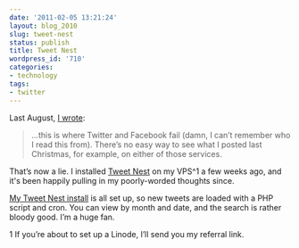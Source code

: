 ```yaml
---
date: '2011-02-05 13:21:24'
layout: blog_2010
slug: tweet-nest
status: publish
title: Tweet Nest
wordpress_id: '710'
categories:
- technology
tags:
- twitter
---
```


Last August, [I wrote](http://alex.mullr.net/blog/2010/08/gowallawalk/):

> …this is where Twitter and Facebook fail (damn, I can’t remember
> who I read this from). There’s no easy way to see what I posted last
> Christmas, for example, on either of those services.

That’s now a lie. I installed [Tweet Nest](http://pongsocket.com/tweetnest/)
on my VPS^1 a few weeks ago, and it's been happily pulling in my
poorly-worded thoughts since.

[My Tweet Nest install](http://lighfe.mullr.net/tweetnest/) is all set up, so
new tweets are loaded with a PHP script and cron. You can view by month and
date, and the search is rather bloody good. I’m a huge fan.

1 If you’re about to set up a Linode, I’ll send you my referral link.
